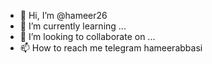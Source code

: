 - 👋 Hi, I’m @hameer26
- 🌱 I’m currently learning ...
- 💞️ I’m looking to collaborate on ...
- 📫 How to reach me telegram hameerabbasi

<!---
hameer26/hameer26 is a ✨ special ✨ repository because its `README.md` (this file) appears on your GitHub profile.
You can click the Preview link to take a look at your changes.
--->
